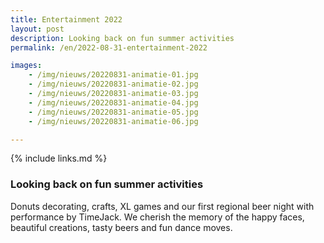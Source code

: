 ```yaml
---
title: Entertainment 2022
layout: post
description: Looking back on fun summer activities
permalink: /en/2022-08-31-entertainment-2022

images:   
    - /img/nieuws/20220831-animatie-01.jpg
    - /img/nieuws/20220831-animatie-02.jpg
    - /img/nieuws/20220831-animatie-03.jpg
    - /img/nieuws/20220831-animatie-04.jpg
    - /img/nieuws/20220831-animatie-05.jpg
    - /img/nieuws/20220831-animatie-06.jpg

---
```


{% include links.md %}

### Looking back on fun summer activities

Donuts decorating, crafts, XL games and our first regional beer night with performance by TimeJack. We cherish the memory of the happy faces, beautiful creations, tasty beers and fun dance moves.
